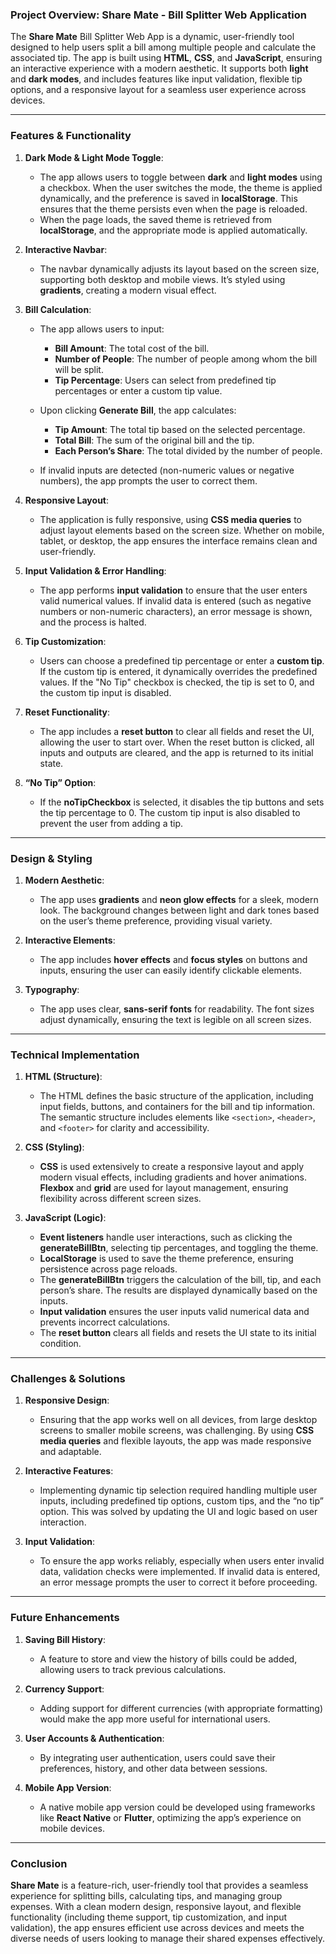 ### **Project Overview: Share Mate - Bill Splitter Web Application**

The **Share Mate** Bill Splitter Web App is a dynamic, user-friendly tool designed to help users split a bill among multiple people and calculate the associated tip. The app is built using **HTML**, **CSS**, and **JavaScript**, ensuring an interactive experience with a modern aesthetic. It supports both **light** and **dark modes**, and includes features like input validation, flexible tip options, and a responsive layout for a seamless user experience across devices.

---

### **Features & Functionality**

1. **Dark Mode & Light Mode Toggle**:

   * The app allows users to toggle between **dark** and **light modes** using a checkbox. When the user switches the mode, the theme is applied dynamically, and the preference is saved in **localStorage**. This ensures that the theme persists even when the page is reloaded.
   * When the page loads, the saved theme is retrieved from **localStorage**, and the appropriate mode is applied automatically.

2. **Interactive Navbar**:

   * The navbar dynamically adjusts its layout based on the screen size, supporting both desktop and mobile views. It’s styled using **gradients**, creating a modern visual effect.

3. **Bill Calculation**:

   * The app allows users to input:

     * **Bill Amount**: The total cost of the bill.
     * **Number of People**: The number of people among whom the bill will be split.
     * **Tip Percentage**: Users can select from predefined tip percentages or enter a custom tip value.
   * Upon clicking **Generate Bill**, the app calculates:

     * **Tip Amount**: The total tip based on the selected percentage.
     * **Total Bill**: The sum of the original bill and the tip.
     * **Each Person’s Share**: The total divided by the number of people.
   * If invalid inputs are detected (non-numeric values or negative numbers), the app prompts the user to correct them.

4. **Responsive Layout**:

   * The application is fully responsive, using **CSS media queries** to adjust layout elements based on the screen size. Whether on mobile, tablet, or desktop, the app ensures the interface remains clean and user-friendly.

5. **Input Validation & Error Handling**:

   * The app performs **input validation** to ensure that the user enters valid numerical values. If invalid data is entered (such as negative numbers or non-numeric characters), an error message is shown, and the process is halted.

6. **Tip Customization**:

   * Users can choose a predefined tip percentage or enter a **custom tip**. If the custom tip is entered, it dynamically overrides the predefined values. If the "No Tip" checkbox is checked, the tip is set to 0, and the custom tip input is disabled.

7. **Reset Functionality**:

   * The app includes a **reset button** to clear all fields and reset the UI, allowing the user to start over. When the reset button is clicked, all inputs and outputs are cleared, and the app is returned to its initial state.

8. **“No Tip” Option**:

   * If the **noTipCheckbox** is selected, it disables the tip buttons and sets the tip percentage to 0. The custom tip input is also disabled to prevent the user from adding a tip.

---

### **Design & Styling**

1. **Modern Aesthetic**:

   * The app uses **gradients** and **neon glow effects** for a sleek, modern look. The background changes between light and dark tones based on the user’s theme preference, providing visual variety.

2. **Interactive Elements**:

   * The app includes **hover effects** and **focus styles** on buttons and inputs, ensuring the user can easily identify clickable elements.

3. **Typography**:

   * The app uses clear, **sans-serif fonts** for readability. The font sizes adjust dynamically, ensuring the text is legible on all screen sizes.

---

### **Technical Implementation**

1. **HTML (Structure)**:

   * The HTML defines the basic structure of the application, including input fields, buttons, and containers for the bill and tip information. The semantic structure includes elements like `<section>`, `<header>`, and `<footer>` for clarity and accessibility.

2. **CSS (Styling)**:

   * **CSS** is used extensively to create a responsive layout and apply modern visual effects, including gradients and hover animations. **Flexbox** and **grid** are used for layout management, ensuring flexibility across different screen sizes.

3. **JavaScript (Logic)**:

   * **Event listeners** handle user interactions, such as clicking the **generateBillBtn**, selecting tip percentages, and toggling the theme.
   * **LocalStorage** is used to save the theme preference, ensuring persistence across page reloads.
   * The **generateBillBtn** triggers the calculation of the bill, tip, and each person’s share. The results are displayed dynamically based on the inputs.
   * **Input validation** ensures the user inputs valid numerical data and prevents incorrect calculations.
   * The **reset button** clears all fields and resets the UI state to its initial condition.

---

### **Challenges & Solutions**

1. **Responsive Design**:

   * Ensuring that the app works well on all devices, from large desktop screens to smaller mobile screens, was challenging. By using **CSS media queries** and flexible layouts, the app was made responsive and adaptable.

2. **Interactive Features**:

   * Implementing dynamic tip selection required handling multiple user inputs, including predefined tip options, custom tips, and the “no tip” option. This was solved by updating the UI and logic based on user interaction.

3. **Input Validation**:

   * To ensure the app works reliably, especially when users enter invalid data, validation checks were implemented. If invalid data is entered, an error message prompts the user to correct it before proceeding.

---

### **Future Enhancements**

1. **Saving Bill History**:

   * A feature to store and view the history of bills could be added, allowing users to track previous calculations.

2. **Currency Support**:

   * Adding support for different currencies (with appropriate formatting) would make the app more useful for international users.

3. **User Accounts & Authentication**:

   * By integrating user authentication, users could save their preferences, history, and other data between sessions.

4. **Mobile App Version**:

   * A native mobile app version could be developed using frameworks like **React Native** or **Flutter**, optimizing the app’s experience on mobile devices.

---

### **Conclusion**

**Share Mate** is a feature-rich, user-friendly tool that provides a seamless experience for splitting bills, calculating tips, and managing group expenses. With a clean modern design, responsive layout, and flexible functionality (including theme support, tip customization, and input validation), the app ensures efficient use across devices and meets the diverse needs of users looking to manage their shared expenses effectively.
